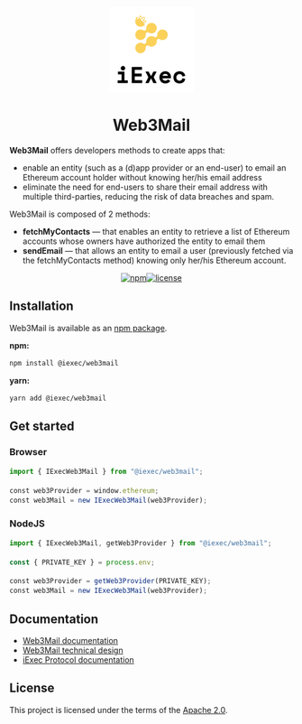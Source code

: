 <p align="center">
  <a href="https://iex.ec/" rel="noopener" target="_blank"><img width="150" src="./logo-iexec.png" alt="iExec logo"/></a>
</p>

<h1 align="center">Web3Mail</h1>

**Web3Mail** offers developers methods to create apps that:

- enable an entity (such as a (d)app provider or an end-user) to email an Ethereum account holder without knowing her/his email address
- eliminate the need for end-users to share their email address with multiple third-parties, reducing the risk of data breaches and spam.

Web3Mail is composed of 2 methods:

- **fetchMyContacts** — that enables an entity to retrieve a list of Ethereum accounts whose owners have authorized the entity to email them
- **sendEmail** — that allows an entity to email a user (previously fetched via the fetchMyContacts method) knowing only her/his Ethereum account.

<div align="center">

[![npm](https://img.shields.io/npm/v/web3mail-sdk)](https://www.npmjs.com/package/@iexec/web3mail)[![license](https://img.shields.io/badge/license-Apache%202-blue)](/LICENSE)

</div>

## Installation

Web3Mail is available as an [npm package](https://www.npmjs.com/package/@iexec/web3mail).

**npm:**

```sh
npm install @iexec/web3mail
```

**yarn:**

```sh
yarn add @iexec/web3mail
```

## Get started

### Browser

```ts
import { IExecWeb3Mail } from "@iexec/web3mail";

const web3Provider = window.ethereum;
const web3Mail = new IExecWeb3Mail(web3Provider);
```

### NodeJS

```ts
import { IExecWeb3Mail, getWeb3Provider } from "@iexec/web3mail";

const { PRIVATE_KEY } = process.env; 

const web3Provider = getWeb3Provider(PRIVATE_KEY);
const web3Mail = new IExecWeb3Mail(web3Provider);
```

## Documentation

- [Web3Mail documentation](https://tools.docs.iex.ec/tools/web3mail)
- [Web3Mail technical design](./technical-design/index.md)
- [iExec Protocol documentation](https://protocol.docs.iex.ec)

## License

This project is licensed under the terms of the [Apache 2.0](/LICENSE).
